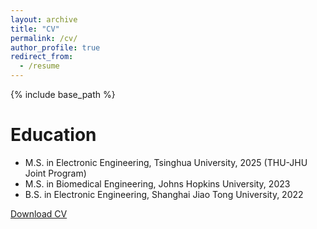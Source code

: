 ```yaml
---
layout: archive
title: "CV"
permalink: /cv/
author_profile: true
redirect_from:
  - /resume
---
```


{% include base_path %}

Education
======
* M.S. in Electronic Engineering, Tsinghua University, 2025 (THU-JHU Joint Program)
* M.S. in Biomedical Engineering, Johns Hopkins University, 2023
* B.S. in Electronic Engineering, Shanghai Jiao Tong University, 2022

[Download CV](https://cloud.tsinghua.edu.cn/f/ae85b3014b49409c96da/?dl=1)
